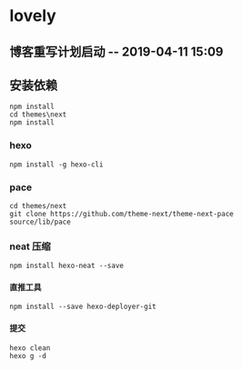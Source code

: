 # lovely

## 博客重写计划启动 -- 2019-04-11 15:09

## 安装依赖

    npm install
    cd themes\next
    npm install

### hexo

    npm install -g hexo-cli

### pace

    cd themes/next
    git clone https://github.com/theme-next/theme-next-pace source/lib/pace

### neat 压缩

    npm install hexo-neat --save

#### 直推工具

    npm install --save hexo-deployer-git

#### 提交

    hexo clean
    hexo g -d
